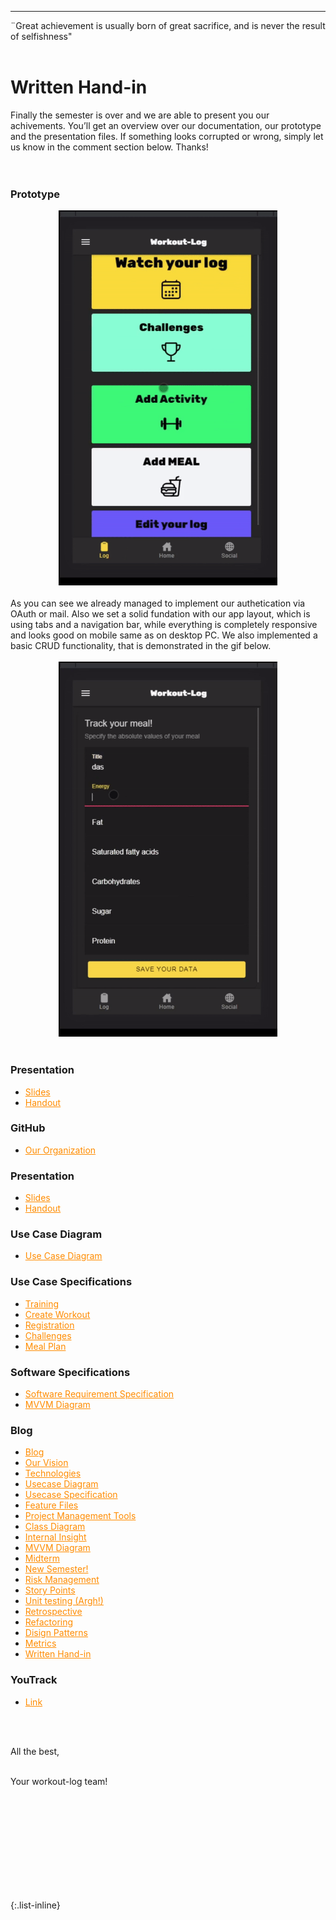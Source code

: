 ---


<div align="left">
  ¨Great achievement is usually born of great sacrifice, and is never the result of selfishness" <br><br>
  
 

  
<h1> Written Hand-in </h1> 
Finally the semester is over and we are able to present you our achivements. You’ll get an overview over our documentation, our prototype and the 
presentation files. If something looks corrupted or wrong, simply let us know in the comment section below. Thanks!<br><br><br>
  
<h3>Prototype</h3>
  <div  style="text-align: center">
   <img src="bilder/gif1.gif" alt="demo" height="600"/>  </div><br>
  As you can see we already managed to implement our authetication via OAuth or mail. Also we set a solid fundation with our app layout, which is using tabs and a navigation bar, while everything is completely responsive and looks good on mobile same as on desktop PC. We also implemented a basic CRUD functionality, that is demonstrated in the gif below. <br> <br>
  
   <div  style="text-align: center">
   <img src="bilder/gif2.gif" alt="demo" height="600"/>
     </div><br>
  
<h3>Presentation</h3>
<ul>
  <li>
  <a href="https://docs.google.com/presentation/d/1A5A3ChnkqPDPrrI0gYowFCCOQfWaCTfa/edit#slide=id.p2" style="color:DarkOrange">Slides</a>
    </li>
    <li>
  <a href="https://docs.google.com/document/d/1YDyeP_-aZmAnObkOPFA6jcTRHUs0F8J4FFrA7vH2zqs/edit" style="color:DarkOrange">Handout</a>
    </li>
    </ul>
    
<h3>GitHub</h3>
  <ul>
  <li>
  <a href="https://github.com/DHBW-TrainingApp" style="color:DarkOrange">Our Organization</a>
    </li>
    </ul>
  
<h3>Presentation</h3>
<ul>
  <li>
  <a href="https://docs.google.com/presentation/d/1A5A3ChnkqPDPrrI0gYowFCCOQfWaCTfa/edit#slide=id.p2" style="color:DarkOrange">Slides</a>
    </li>
    <li>
  <a href="https://docs.google.com/document/d/1YDyeP_-aZmAnObkOPFA6jcTRHUs0F8J4FFrA7vH2zqs/edit" style="color:DarkOrange">Handout</a>
    </li>
    </ul>
  
<h3>Use Case Diagram</h3>
<ul>
  <li>
     <a href="https://github.com/DHBW-TrainingApp/Blog/blob/main/docs/UseCaseDiagramCP.png" style="color:DarkOrange">Use Case Diagram</a>
    </li>
    </ul>
   
<h3>Use Case Specifications</h3>
<ul>
  <li>
     <a href="https://github.com/DHBW-TrainingApp/Blog/blob/main/docs/UCs/Training.md" style="color:DarkOrange">Training</a>
    </li>
    <li>
     <a href="https://github.com/DHBW-TrainingApp/Blog/blob/main/docs/UCs/createWorkout.md" style="color:DarkOrange">Create Workout</a>
    </li>
     <li>
     <a href="https://github.com/DHBW-TrainingApp/Blog/blob/main/docs/UCs/registration.md" style="color:DarkOrange">Registration</a>
    </li>
   <li>
     <a href="https://github.com/DHBW-TrainingApp/Blog/blob/main/docs/UCs/challenge.md" style="color:DarkOrange">Challenges</a>
    </li>
  <li>
     <a href="https://github.com/DHBW-TrainingApp/Blog/blob/main/docs/UCs/MealPlan.md" style="color:DarkOrange">Meal Plan</a>
    </li>
    </ul>
     
<h3>Software Specifications</h3>
<ul>
  <li>
     <a href="https://github.com/DHBW-TrainingApp/Blog/blob/main/docs/SoftwareRequirementSpecification.md" style="color:DarkOrange">Software Requirement Specification</a>
    </li>
    <li>
     <a href="https://github.com/DHBW-TrainingApp/Blog/blob/main/bilder/IMG-20211205-WA0002.jpg" style="color:DarkOrange">MVVM Diagram</a>
    </li>
    </ul>
     
<h3>Blog</h3>
<ul>
  <li>
     <a href="https://dhbw-trainingapp.github.io/Blog/" style="color:DarkOrange">Blog</a>
  </li>
  <li>
     <a href="https://dhbw-trainingapp.github.io/Blog/Week1" style="color:DarkOrange">Our Vision</a>
  </li>
  <li>
     <a href="https://dhbw-trainingapp.github.io/Blog/Week2" style="color:DarkOrange">Technologies</a>
  </li>
  <li>
     <a href="https://dhbw-trainingapp.github.io/Blog/Week3" style="color:DarkOrange">Usecase Diagram</a>
  </li>
  <li>
     <a href="https://dhbw-trainingapp.github.io/Blog/Week4" style="color:DarkOrange">Usecase Specification</a>
  </li>
  <li>
     <a href="https://dhbw-trainingapp.github.io/Blog/Week5" style="color:DarkOrange">Feature Files</a>
  </li>
  <li>
     <a href="https://dhbw-trainingapp.github.io/Blog/Week6" style="color:DarkOrange">Project Management Tools</a>
  </li>   
  <li>
     <a href="https://dhbw-trainingapp.github.io/Blog/Week7" style="color:DarkOrange">Class Diagram</a>
  </li>
  <li>
     <a href="https://dhbw-trainingapp.github.io/Blog/Week8" style="color:DarkOrange">Internal Insight</a>
  </li>
  <li>
     <a href="https://dhbw-trainingapp.github.io/Blog/Week9" style="color:DarkOrange">MVVM Diagram</a>
  </li>
  <li>
     <a href="https://dhbw-trainingapp.github.io/Blog/Week10" style="color:DarkOrange">Midterm</a>
  </li>
  <li>
     <a href="https://dhbw-trainingapp.github.io/Blog/Week10" style="color:DarkOrange">New Semester!</a>
  </li>
  <li>
     <a href="https://dhbw-trainingapp.github.io/Blog/Week10" style="color:DarkOrange">Risk Management</a>
  </li>
  <li>
     <a href="https://dhbw-trainingapp.github.io/Blog/Week10" style="color:DarkOrange">Story Points</a>
  </li>
  <li>
     <a href="https://dhbw-trainingapp.github.io/Blog/Week10" style="color:DarkOrange">Unit testing (Argh!)</a>
  </li>
  <li>
     <a href="https://dhbw-trainingapp.github.io/Blog/Week10" style="color:DarkOrange">Retrospective</a>
  </li>
  <li>
     <a href="https://dhbw-trainingapp.github.io/Blog/Week10" style="color:DarkOrange">Refactoring</a>
  </li>
  <li>
     <a href="https://dhbw-trainingapp.github.io/Blog/Week10" style="color:DarkOrange">Disign Patterns</a>
  </li>
  <li>
     <a href="https://dhbw-trainingapp.github.io/Blog/Week10" style="color:DarkOrange">Metrics</a>
  </li>
  <li>
     <a href="https://dhbw-trainingapp.github.io/Blog/Week10" style="color:DarkOrange">Written Hand-in</a>
  </li>
</ul>
     
<h3>YouTrack</h3>
<ul>
  <li>
     <a href="https://dhbw-karlsruhe.myjetbrains.com/youtrack/agiles/108-133/current" style="color:DarkOrange">Link</a>
  </li>
</ul>
   
<br><br>
     
All the best,<br><br>

Your workout-log team!<br><br><br><br><br>

</div>

<script src="https://utteranc.es/client.js"
          repo="DHBW-TrainingApp/Blog"
          issue-term="pathname"
          label="Blog Comment"
          theme="github-light"
          crossorigin="anonymous"
          async>
</script>
  
<br><br><br><br><br>
  

{:.list-inline}
